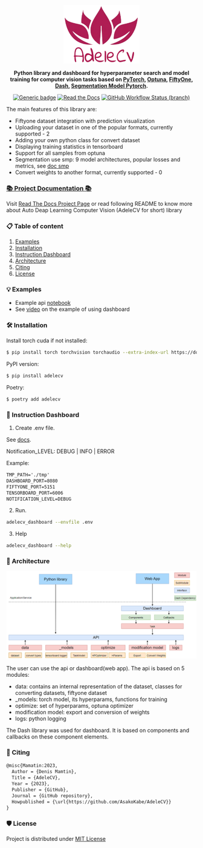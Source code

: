 <div align="center">
 
<img src="https://github.com/AsakoKabe/AdeleCV/blob/main/docs/logo.png?raw=true" alt="drawing" width="200"/>

**Python library and dashboard for hyperparameter search and model training for computer vision tasks
based on [PyTorch](https://pytorch.org/), [Optuna](https://optuna.org/),
    [FiftyOne](https://docs.voxel51.com/), [Dash](https://dash.plotly.com/),
    [Segmentation Model Pytorch](https://github.com/qubvel/segmentation_models.pytorch).**  

[![Generic badge](https://img.shields.io/badge/License-MIT-<COLOR>.svg?style=for-the-badge)](https://github.com/AsakoKabe/AdeleCV/blob/main/LICENSE)
[![Read the Docs](https://img.shields.io/readthedocs/smp?style=for-the-badge&logo=readthedocs&logoColor=white)](https://adelecv.readthedocs.io/en/latest/) 
[![GitHub Workflow Status (branch)](https://img.shields.io/github/actions/workflow/status/AsakoKabe/AdeleCV/code-style.yaml?branch=main&style=for-the-badge)](https://github.com/AsakoKabe/AdeleCV/actions/workflows/code-style.yaml)

[//]: # ([![PyPI]&#40;https://img.shields.io/pypi/v/segmentation-models-pytorch?color=blue&style=for-the-badge&logo=pypi&logoColor=white&#41;]&#40;https://pypi.org/project/segmentation-models-pytorch/&#41; )
[//]: # ([![PyPI - Downloads]&#40;https://img.shields.io/pypi/dm/segmentation-models-pytorch?style=for-the-badge&color=blue&#41;]&#40;https://pepy.tech/project/segmentation-models-pytorch&#41; )
[//]: # (<br>)
</div>

The main features of this library are:

 - Fiftyone dataset integration with prediction visualization
 - Uploading your dataset in one of the popular formats, currently supported - 2
 - Adding your own python class for convert dataset
 - Displaying training statistics in tensorboard
 - Support for all samples from optuna
 - Segmentation use smp: 9 model architectures, popular losses and metrics, see [doc smp](https://github.com/qubvel/segmentation_models.pytorch)
 - Convert weights to another format, currently supported - 0
 
### [📚 Project Documentation 📚](https://adelecv.readthedocs.io/en/latest/)

Visit [Read The Docs Project Page](https://adelecv.readthedocs.io/en/latest/) or read following README to know more about Auto Deap Learning Computer Vision (AdeleCV for short) library

### 📋 Table of content
 1. [Examples](#examples)
 2. [Installation](#installation)
 3. [Instruction Dashboard](#instruction-dashboard)
 4. [Architecture](#architecture) 
 5. [Citing](#citing)
 6. [License](#license)


### 💡 Examples <a name="examples"></a>
 - Example api [notebook](https://github.com/AsakoKabe/AdeleCV/blob/main/example/api.ipynb)
 - See [video](https://www.youtube.com/watch?v=3kztXbAnkYg&ab_channel=DenisMamatin) on the example of using dashboard

### 🛠 Installation <a name="installation"></a>
Install torch cuda if not installed:
```bash
$ pip install torch torchvision torchaudio --extra-index-url https://download.pytorch.org/whl/cu116
```

PyPI version:
```bash
$ pip install adelecv
````
Poetry:
```bash
$ poetry add adelecv
````

### 📜 Instruction Dashboard <a name="instruction-dashboard"></a>
1. Create .env file. 

See [docs](https://adelecv.readthedocs.io/en/latest/config.html). 

Notification_LEVEL: DEBUG | INFO | ERROR

Example:
```
TMP_PATH='./tmp'
DASHBOARD_PORT=8080
FIFTYONE_PORT=5151
TENSORBOARD_PORT=6006
NOTIFICATION_LEVEL=DEBUG
```

2. Run.
```bash
adelecv_dashboard --envfile .env
```

3. Help
```bash
adelecv_dashboard --help
```


### 🏰 Architecture <a name="architecture"></a>

![architecture](https://github.com/AsakoKabe/AdeleCV/blob/main/docs/architecture.png?raw=true) 

The user can use the api or dashboard(web app). 
The api is based on 5 modules:
- data: contains an internal representation of the dataset, classes for converting datasets, fiftyone dataset
- _models: torch model, its hyperparams, functions for training
- optimize: set of hyperparams, optuna optimizer
- modification model: export and conversion of weights
- logs: python logging 

The Dash library was used for dashboard. It is based on components and callbacks on these component elements.

### 📝 Citing
```
@misc{Mamatin:2023,
  Author = {Denis Mamtin},
  Title = {AdeleCV},
  Year = {2023},
  Publisher = {GitHub},
  Journal = {GitHub repository},
  Howpublished = {\url{https://github.com/AsakoKabe/AdeleCV}}
}
```

### 🛡️ License <a name="license"></a>
Project is distributed under [MIT License](https://github.com/AsakoKabe/AdeleCV/blob/main/LICENSE)
